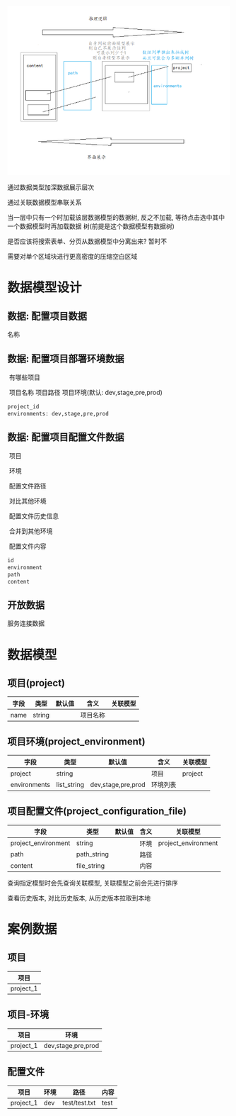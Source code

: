 ![项目配置文件界面设计](./项目配置文件界面设计.png)

通过数据类型加深数据展示层次

通过关联数据模型串联关系

当一层中只有一个时加载该层数据模型的数据树, 反之不加载, 等待点击选中其中一个数据模型时再加载数据	树(前提是这个数据模型有数据树)

是否应该将搜索表单、分页从数据模型中分离出来? 暂时不

需要对单个区域块进行更高密度的压缩空白区域

# 数据模型设计

## 数据: 配置项目数据

名称

## 数据: 配置项目部署环境数据

​	有哪些项目

​		项目名称	项目路径	项目环境(默认: dev,stage,pre,prod)

```
project_id
environments: dev,stage,pre,prod
```

## 数据: 配置项目配置文件数据

​	项目

​	环境

​	配置文件路径

​		对比其他环境

​		配置文件历史信息

​		合并到其他环境

​	配置文件内容

```
id
environment
path
content
```

## 开放数据

服务连接数据

# 数据模型

## 项目(project)

| 字段 | 类型   | 默认值 | 含义     | 关联模型 |
| ---- | ------ | ------ | -------- | -------- |
| name | string |        | 项目名称 |          |

## 项目环境(project_environment)

| 字段         | 类型        | 默认值             | 含义     | 关联模型 |
| ------------ | ----------- | ------------------ | -------- | -------- |
| project      | string      |                    | 项目     | project  |
| environments | list_string | dev,stage,pre,prod | 环境列表 |          |

## 项目配置文件(project_configuration_file)

| 字段                | 类型        | 默认值 | 含义 | 关联模型            |
| ------------------- | ----------- | ------ | ---- | ------------------- |
| project_environment | string      |        | 环境 | project_environment |
| path                | path_string |        | 路径 |                     |
| content             | file_string |        | 内容 |                     |

查询指定模型时会先查询关联模型, 关联模型之前会先进行排序

查看历史版本, 对比历史版本, 从历史版本拉取到本地



# 案例数据

## 项目

| 项目      |
| --------- |
| project_1 |

## 项目-环境

| 项目      | 环境               |
| --------- | ------------------ |
| project_1 | dev,stage,pre,prod |

## 配置文件

| 项目      | 环境 | 路径          | 内容 |
| --------- | ---- | ------------- | ---- |
| project_1 | dev  | test/test.txt | test |

